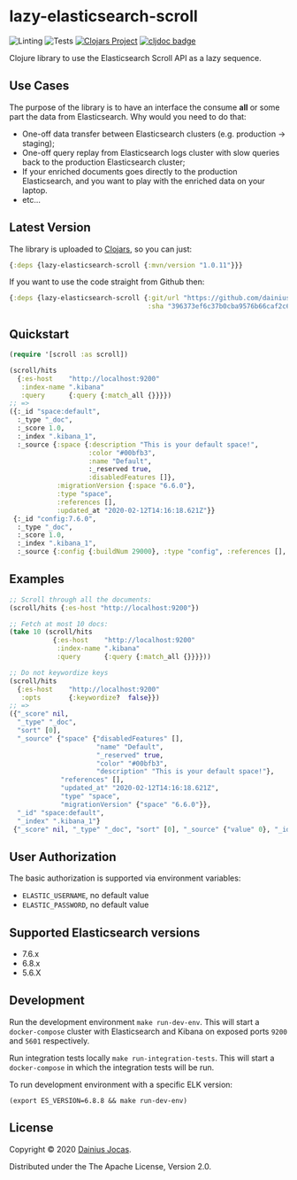 # lazy-elasticsearch-scroll

![Linting](https://github.com/dainiusjocas/lazy-elasticsearch-scroll/workflows/clj-kondo%20linting/badge.svg)
![Tests](https://github.com/dainiusjocas/lazy-elasticsearch-scroll/workflows/Tests/badge.svg)
[![Clojars Project](https://img.shields.io/clojars/v/lt.jocas/lazy-elasticsearch-scroll.svg)](https://clojars.org/lt.jocas/lazy-elasticsearch-scroll)
[![cljdoc badge](https://cljdoc.org/badge/lt.jocas/lazy-elasticsearch-scroll)](https://cljdoc.org/d/lt.jocas/lazy-elasticsearch-scroll/CURRENT)

Clojure library to use the Elasticsearch Scroll API as a lazy sequence.

## Use Cases

The purpose of the library is to have an interface the consume **all** or some part the data from Elasticsearch. Why would you need to do that:

- One-off data transfer between Elasticsearch clusters (e.g. production -> staging);
- One-off query replay from Elasticsearch logs cluster with slow queries back to the production Elasticsearch cluster;
- If your enriched documents goes directly to the production Elasticsearch, and you want to play with the enriched data on your laptop.
- etc...

## Latest Version

The library is uploaded to [Clojars](https://clojars.org/lt.jocas/lazy-elasticsearch-scroll), so you can just: 
```clojure
{:deps {lazy-elasticsearch-scroll {:mvn/version "1.0.11"}}}
```

If you want to use the code straight from Github then:
```clojure
{:deps {lazy-elasticsearch-scroll {:git/url "https://github.com/dainiusjocas/lazy-elasticsearch-scroll.git"
                                   :sha "396373ef6c37b0cba9576b66caf2c6133a03cf84"}}}
```

## Quickstart

```clojure
(require '[scroll :as scroll])

(scroll/hits
  {:es-host    "http://localhost:9200"
   :index-name ".kibana"
   :query      {:query {:match_all {}}}})
;; =>
({:_id "space:default",
  :_type "_doc",
  :_score 1.0,
  :_index ".kibana_1",
  :_source {:space {:description "This is your default space!",
                    :color "#00bfb3",
                    :name "Default",
                    :_reserved true,
                    :disabledFeatures []},
            :migrationVersion {:space "6.6.0"},
            :type "space",
            :references [],
            :updated_at "2020-02-12T14:16:18.621Z"}}
 {:_id "config:7.6.0",
  :_type "_doc",
  :_score 1.0,
  :_index ".kibana_1",
  :_source {:config {:buildNum 29000}, :type "config", :references [], :updated_at "2020-02-12T14:16:20.526Z"}})
```

## Examples

```clojure
;; Scroll through all the documents:
(scroll/hits {:es-host "http://localhost:9200"})

;; Fetch at most 10 docs:
(take 10 (scroll/hits
           {:es-host    "http://localhost:9200"
            :index-name ".kibana"
            :query      {:query {:match_all {}}}}))

;; Do not keywordize keys
(scroll/hits
  {:es-host    "http://localhost:9200"
   :opts       {:keywordize?  false}})
;; =>
({"_score" nil,
  "_type" "_doc",
  "sort" [0],
  "_source" {"space" {"disabledFeatures" [],
                      "name" "Default",
                      "_reserved" true,
                      "color" "#00bfb3",
                      "description" "This is your default space!"},
             "references" [],
             "updated_at" "2020-02-12T14:16:18.621Z",
             "type" "space",
             "migrationVersion" {"space" "6.6.0"}},
  "_id" "space:default",
  "_index" ".kibana_1"}
 {"_score" nil, "_type" "_doc", "sort" [0], "_source" {"value" 0}, "_id" "0", "_index" "scroll-test-index"})
```

## User Authorization

The basic authorization is supported via environment variables:

- `ELASTIC_USERNAME`, no default value
- `ELASTIC_PASSWORD`, no default value

## Supported Elasticsearch versions

- 7.6.x
- 6.8.x
- 5.6.X

## Development

Run the development environment `make run-dev-env`. This will start a `docker-compose` cluster with Elasticsearch
and Kibana on exposed ports `9200` and `5601` respectively.

Run integration tests locally `make run-integration-tests`. This will start a `docker-compose` in which the integration
tests will be run.

To run development environment with a specific ELK version:
```shell script
(export ES_VERSION=6.8.8 && make run-dev-env)
```

## License

Copyright &copy; 2020 [Dainius Jocas](https://www.jocas.lt).

Distributed under the The Apache License, Version 2.0.
